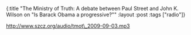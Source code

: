 {:title "The Ministry of Truth: A debate between Paul Street and John K. Wilson on \"Is Barack Obama a progressive?\""
:layout :post
:tags  ["radio"]}

<http://www.szcz.org/audio/tmot\_2009-09-03.mp3>

